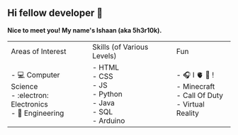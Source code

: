 ## Hi fellow developer 👋

<!--
**5h3r10k/5h3r10k** is a ✨ _special_ ✨ repository because its `README.md` (this file) appears on your GitHub profile.

Here are some ideas to get you started:

- 🔭 I’m currently working on ...
- 🌱 I’m currently learning ...
- 👯 I’m looking to collaborate on ...
- 🤔 I’m looking for help with ...
- 💬 Ask me about ...
- 📫 How to reach me: ...
- 😄 Pronouns: ...
- ⚡ Fun fact: ...
-->

**Nice to meet you! My name's Ishaan (aka 5h3r10k).** 


<table>
  <tr>
    <td>Areas of Interest</td>
    <td>Skills (of Various Levels)</td>
    <td>Fun</td>
  </tr>
  <tr>
    <td>
      - 💻 Computer Science<br>
      - :electron: Electronics<br>
      - 🧰 Engineering<br>
    </td>
    <td>
      - HTML<br>
      - CSS<br>
      - JS<br>
      - Python<br>
      - Java<br>
      - SQL<br>
      - Arduino<br>
    </td>
    <td>
      - 🎧 I 🫀 🎵 !<br>
      - Minecraft<br>
      - Call Of Duty<br>
      - Virtual Reality<br>
    </td>
  </tr>
</table>


